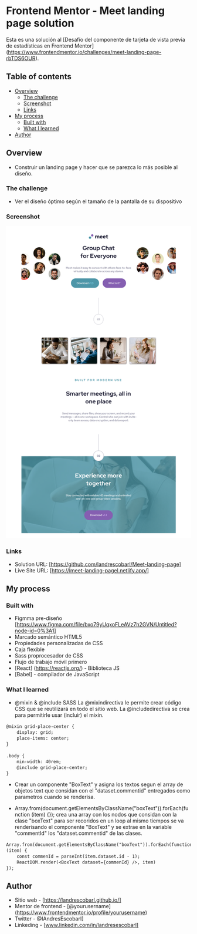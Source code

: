 # Frontend Mentor - Meet landing page solution

Esta es una solución al [Desafío del componente de tarjeta de vista previa de estadísticas en Frontend Mentor] (https://www.frontendmentor.io/challenges/meet-landing-page-rbTDS6OUR). 

## Table of contents

- [Overview](#overview)
  - [The challenge](#the-challenge)
  - [Screenshot](#screenshot)
  - [Links](#links)
- [My process](#my-process)
  - [Built with](#built-with)
  - [What I learned](#what-i-learned)
- [Author](#author)


## Overview

  - Construir un landing page y hacer que se parezca lo más posible al diseño.

### The challenge

- Ver el diseño óptimo según el tamaño de la pantalla de su dispositivo

### Screenshot

![screenshot-projec](./meet-landing-page.png)

### Links

- Solution URL:  [https://github.com/landrescobarl/Meet-landing-page]
- Live Site URL: [https://lmeet-landing-pagel.netlify.app/]

## My process

### Built with

- Figmma pre-diseño [https://www.figma.com/file/bxo79yUqxoFLeAVz7h2GVN/Untitled?node-id=0%3A1]
- Marcado semántico HTML5
- Propiedades personalizadas de CSS
- Caja flexible
- Sass proprocesador de CSS
- Flujo de trabajo móvil primero
- [React] (https://reactjs.org/) - Biblioteca JS
- [Babel] - compilador de JavaScript


### What I learned

  - @mixin & @include SASS
    La @mixindirectiva le permite crear código CSS que se reutilizará en todo el sitio web.
    La @includedirectiva se crea para permitirle usar (incluir) el mixin.

```
@mixin grid-place-center {
    display: grid;
    place-items: center;
}

.body {
    min-width: 40rem;
    @include grid-place-center;
}
```

  - Crear un componente "BoxText" y asigna los textos segun el array de objetos text que
    considan con el "dataset.commentid" entregados como parametros cuando se renderisa.
    
  - Array.from(document.getElementsByClassName("boxText")).forEach(function (item) {});
    crea una array con los nodos que considan con la clase "boxText" para ser recoridos
    en un loop al mismo tiempos se va renderisando el componente "BoxText" y se extrae
    en la variable "commentId" los "dataset.commentid" de las clases.

```
Array.from(document.getElementsByClassName("boxText")).forEach(function (item) {
    const commenId = parseInt(item.dataset.id - 1);
    ReactDOM.render(<BoxText dataset={commenId} />, item)
});

```

## Author

- Sitio web - [https://landrescobarl.github.io/] 
- Mentor de frontend - [@yourusername] (https://www.frontendmentor.io/profile/yourusername)
- Twitter - @IAndresEscobarI] 
- Linkeding - [www.linkedin.com/in/landresescobarl]